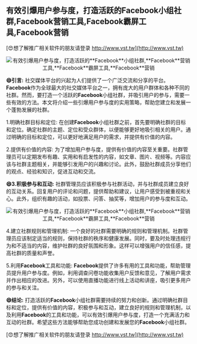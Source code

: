 ## **有效引爆用户参与度，打造活跃的**Facebook**小组社群,**Facebook**营销工具,**Facebook**霸屏工具,**Facebook**营销**

[😍想了解推广相关软件的朋友请登录 http://www.vst.tw](http://www.vst.tw)

 <center><img src="https://vst.tw/MP4/tuiguang/png/7.png" alt="有效引爆用户参与度，打造活跃的**Facebook**小组社群,**Facebook**营销工具,**Facebook**霸屏工具,**Facebook**营销"></center>

**😄引言:**
社交媒体平台的兴起为人们提供了一个广泛交流和分享的平台。**Facebook**作为全球最大的社交媒体平台之一，拥有庞大的用户群体和各种不同的社群。然而，要打造一个活跃的**Facebook**小组社群，并吸引用户的参与，需要一些有效的方法。本文将介绍一些引爆用户参与度的实用策略，帮助您建立和发展一个蓬勃发展的社群。

1.明确社群目标和定位:
在创建**Facebook**小组社群之前，首先要明确社群的目标和定位。确定社群的主题、定位和受众群体，以便能够更好地吸引相关的用户。通过明确的目标和定位，可以更好地满足用户的需求，并提供有价值的内容。

2.提供有价值的内容:
为了增加用户参与度，提供有价值的内容至关重要。社群管理员可以定期发布有趣、实用和有启发性的内容，如文章、图片、视频等。内容应该与社群主题相关，并能够引发用户的兴趣和讨论。此外，鼓励社群成员分享他们的观点、经验和知识，促进互动和交流。

**😄3.积极参与和互动:**
社群管理员应该积极参与社群活动，并与社群成员建立良好的互动关系。回复用户的评论和问题，提供帮助和建议，让用户感受到被重视和关心。此外，组织有趣的活动，如投票、问答、抽奖等，增加用户的参与度和互动。

 <center><img src="https://vst.tw/MP4/tuiguang/png/8.png" alt="有效引爆用户参与度，打造活跃的**Facebook**小组社群,**Facebook**营销工具,**Facebook**霸屏工具,**Facebook**营销"></center>

4.建立社群规则和管理机制:
一个良好的社群需要明确的规则和管理机制。社群管理员应该制定适当的规则，保持社群的秩序和健康发展。同时，要及时处理违规行为和不适当的内容，维护社群的良好氛围和形象。这样可以增强用户的信任感，提高社群的质量和声誉。

5.利用**Facebook**工具和功能:
**Facebook**提供了许多有用的工具和功能，帮助管理员提升用户参与度。例如，利用调查问卷功能收集用户反馈和意见，了解用户需求并作出相应的改进。另外，可以使用直播功能进行线上活动和讲座，吸引更多用户的参与和关注。

**😄结论:**
打造活跃的**Facebook**小组社群需要持续的努力和创新。通过明确社群目标和定位，提供有价值的内容，积极参与和互动，建立良好的规则和管理机制，以及利用**Facebook**的工具和功能，可以有效引爆用户参与度，打造一个充满活力和互动的社群。希望这些方法能够帮助您成功创建和发展您的**Facebook**小组社群。

[😍想了解推广相关软件的朋友请登录 http://www.vst.tw](http://www.vst.tw)




